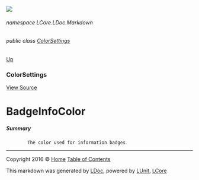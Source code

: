 ![](Content/LDoc-banner-small.png "")

###### namespace LCore.LDoc.Markdown

###### public class [ColorSettings](docs/ColorSettings.md)
[Up](docs/ColorSettings.md)

### ColorSettings
[View Source](Markdown/Color/ColorSettings.cs)

# BadgeInfoColor

##### Summary

            The color used for information badges
            



---

Copyright 2016 &copy; [Home](../README.md) [Table of Contents](../TableOfContents.md)

This markdown was generated by [LDoc](https://github.com/CodeSingularity/LDoc), powered by [LUnit](https://github.com/CodeSingularity/LUnit), [LCore](https://github.com/CodeSingularity/LCore)

